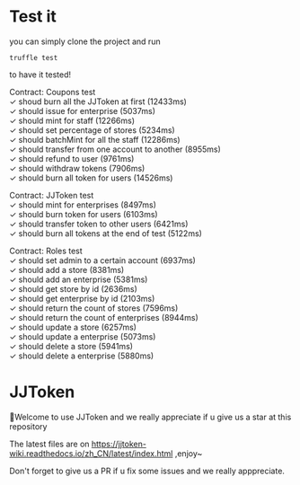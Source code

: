 # Test it

you can simply clone the project and run 

```shell
truffle test
```

to have it tested!

  Contract: Coupons test  
    ✓ shoud burn all the JJToken at first (12433ms)  
    ✓ should issue for enterprise (5037ms)  
    ✓ should mint for staff (12266ms)  
    ✓ should set percentage of stores (5234ms)  
    ✓ should batchMint for all the staff (12286ms)  
    ✓ should transfer from one account to another (8955ms)  
    ✓ should refund to user (9761ms)  
    ✓ should withdraw tokens (7906ms)  
    ✓ should burn all token for users (14526ms)  

  Contract: JJToken test  
    ✓ should mint for enterprises (8497ms)  
    ✓ should burn token for users (6103ms)  
    ✓ should transfer token to other users (6421ms)  
    ✓ should burn all tokens at the end of test (5122ms)  

  Contract: Roles test  
    ✓ should set admin to a certain account (6937ms)  
    ✓ should add a store (8381ms)  
    ✓ should add an enterprise (5381ms)  
    ✓ should get store by id (2636ms)  
    ✓ should get enterprise by id (2103ms)  
    ✓ should return the count of stores (7596ms)  
    ✓ should return the count of enterprises (8944ms)  
    ✓ should update a store (6257ms)  
    ✓ should update a enterprise (5073ms)  
    ✓ should delete a store (5941ms)  
    ✓ should delete a enterprise (5880ms)  



# JJToken

🚀Welcome to use JJToken and we really appreciate if u give us a star at this repository

The latest files are on https://jjtoken-wiki.readthedocs.io/zh_CN/latest/index.html ,enjoy~

Don't forget to give us a PR if u fix some issues and we really apppreciate.
